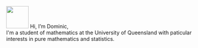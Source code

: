 <img src="https://user-images.githubusercontent.com/109325886/209913040-7692935b-9c44-4d5c-987a-b71413803b47.png" width=60 height=60/>
Hi, I’m Dominic,
</br>
I'm a student of mathematics at the University of Queensland with paticular interests in pure mathematics and statistics. 
